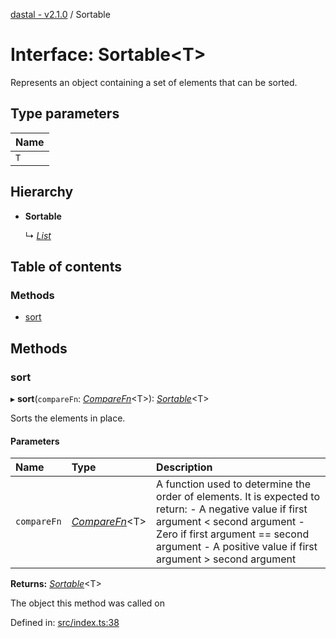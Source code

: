 [dastal - v2.1.0](../README.md) / Sortable

# Interface: Sortable<T\>

Represents an object containing a set of elements that can be sorted.

## Type parameters

| Name |
| :------ |
| `T` |

## Hierarchy

- **Sortable**

  ↳ [*List*](list.md)

## Table of contents

### Methods

- [sort](sortable.md#sort)

## Methods

### sort

▸ **sort**(`compareFn`: [*CompareFn*](../README.md#comparefn)<T\>): [*Sortable*](sortable.md)<T\>

Sorts the elements in place.

#### Parameters

| Name | Type | Description |
| :------ | :------ | :------ |
| `compareFn` | [*CompareFn*](../README.md#comparefn)<T\> | A function used to determine the order of elements.  It is expected to return: - A negative value if first argument < second argument - Zero if first argument == second argument - A positive value if first argument > second argument |

**Returns:** [*Sortable*](sortable.md)<T\>

The object this method was called on

Defined in: [src/index.ts:38](https://github.com/havelessbemore/dastal/blob/99eb870/src/index.ts#L38)
